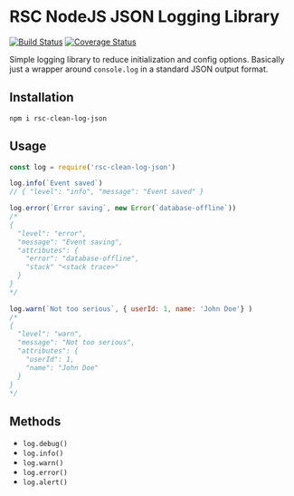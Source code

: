 # RSC NodeJS JSON Logging Library

[![Build Status](https://travis-ci.org/RSC-IoT-Open-Source/rsc-clean-log-json.svg?branch=master)](https://travis-ci.org/RSC-IoT-Open-Source/rsc-clean-log-json)
[![Coverage Status](https://coveralls.io/repos/github/RSC-IoT-Open-Source/rsc-clean-log-json/badge.svg?branch=master)](https://coveralls.io/github/RSC-IoT-Open-Source/rsc-clean-log-json?branch=master)

Simple logging library to reduce initialization and config options.
Basically just a wrapper around `console.log` in a standard JSON output format.

## Installation
```
npm i rsc-clean-log-json
```

## Usage
```js
const log = require('rsc-clean-log-json')

log.info(`Event saved`) 
// { "level": "info", "message": "Event saved" }

log.error(`Error saving`, new Error(`database-offline`)) 
/*
{
  "level": "error", 
  "message": "Event saving", 
  "attributes": {
    "error": "database-offline",
    "stack" "<stack trace>"
  }
}
*/

log.warn(`Not too serious`, { userId: 1, name: 'John Doe'} )
/*
{
  "level": "warn", 
  "message": "Not too serious", 
  "attributes": {
    "userId": 1, 
    "name": "John Doe" 
  }
}
*/
```

## Methods
- `log.debug()`
- `log.info()`
- `log.warn()`
- `log.error()`
- `log.alert()`
